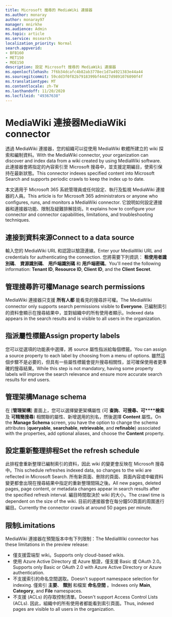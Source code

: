 ```yaml
---
title: Microsoft 搜尋的 MediaWiki 連接器
ms.author: monaray
author: monaray97
manager: mnirkhe
ms.audience: Admin
ms.topic: article
ms.service: mssearch
localization_priority: Normal
search.appverid:
- BFB160
- MET150
- MOE150
description: 設定 Microsoft 搜尋的 MediaWiki 連接器
ms.openlocfilehash: 7f6b34dcafc4b82ab3778ec1d7a4921383e44a44
ms.sourcegitcommit: 59cdd3f0f82b7918399bf44d27d9891076090f4f
ms.translationtype: MT
ms.contentlocale: zh-TW
ms.lasthandoff: 11/20/2020
ms.locfileid: "49367638"
---
```

# <a name="mediawiki-connector"></a><span data-ttu-id="b9c3d-103">MediaWiki 連接器</span><span class="sxs-lookup"><span data-stu-id="b9c3d-103">MediaWiki connector</span></span>

<span data-ttu-id="b9c3d-104">透過 MediaWiki 連接器，您的組織可以從使用 MediaWiki 軟體所建立的 wiki 探索和編制資料。</span><span class="sxs-lookup"><span data-stu-id="b9c3d-104">With the MediaWiki connector, your organization can discover and index data from a wiki created by using MediaWiki software.</span></span> <span data-ttu-id="b9c3d-105">此連接器會將指定的內容索引至 Microsoft 搜尋中，並支援定期編目，使索引保持在最新狀態。</span><span class="sxs-lookup"><span data-stu-id="b9c3d-105">This connector indexes specified content into Microsoft Search and supports periodic crawls to keep the index up to date.</span></span>

<span data-ttu-id="b9c3d-106">本文適用于 Microsoft 365 系統管理員或任何設定、執行及監視 MediaWiki 連接器的人員。</span><span class="sxs-lookup"><span data-stu-id="b9c3d-106">This article is for Microsoft 365 administrators or anyone who configures, runs, and monitors a MediaWiki connector.</span></span> <span data-ttu-id="b9c3d-107">它說明如何設定連接器和連接器功能、限制及疑難排解技術。</span><span class="sxs-lookup"><span data-stu-id="b9c3d-107">It explains how to configure your connector and connector capabilities, limitations, and troubleshooting techniques.</span></span>

## <a name="connect-to-a-data-source"></a><span data-ttu-id="b9c3d-108">連接到資料來源</span><span class="sxs-lookup"><span data-stu-id="b9c3d-108">Connect to a data source</span></span>

<span data-ttu-id="b9c3d-109">輸入您的 MediaWiki URL 和認證以驗證連線。</span><span class="sxs-lookup"><span data-stu-id="b9c3d-109">Enter your MediaWiki URL and credentials for authenticating the connection.</span></span> <span data-ttu-id="b9c3d-110">您將需要下列資訊： **租使用者識別碼**、 **資源識別碼**、 **用戶端識別碼** 和 **用戶端密碼**。</span><span class="sxs-lookup"><span data-stu-id="b9c3d-110">You'll need the following information: **Tenant ID**, **Resource ID**, **Client ID**, and the **Client Secret**.</span></span>

## <a name="manage-search-permissions"></a><span data-ttu-id="b9c3d-111">管理搜尋許可權</span><span class="sxs-lookup"><span data-stu-id="b9c3d-111">Manage search permissions</span></span>

<span data-ttu-id="b9c3d-112">MediaWiki 連接器只支援 **所有人都** 能看見的搜尋許可權。</span><span class="sxs-lookup"><span data-stu-id="b9c3d-112">The MediaWiki connector only supports search permissions visible to **Everyone**.</span></span> <span data-ttu-id="b9c3d-113">已編制索引的資料會顯示在搜尋結果中，並對組織中的所有使用者顯示。</span><span class="sxs-lookup"><span data-stu-id="b9c3d-113">Indexed data appears in the search results and is visible to all users in the organization.</span></span>

## <a name="assign-property-labels"></a><span data-ttu-id="b9c3d-114">指派屬性標籤</span><span class="sxs-lookup"><span data-stu-id="b9c3d-114">Assign property labels</span></span>

<span data-ttu-id="b9c3d-115">您可以從選項的功能表中選擇，將 source 屬性指派給每個標籤。</span><span class="sxs-lookup"><span data-stu-id="b9c3d-115">You can assign a source property to each label by choosing from a menu of options.</span></span> <span data-ttu-id="b9c3d-116">雖然這個步驟不是必要的，但具有一些屬性標籤會提升搜尋相關性，並可確保使用者更準確的搜尋結果。</span><span class="sxs-lookup"><span data-stu-id="b9c3d-116">While this step is not mandatory, having some property labels will improve the search relevance and ensure more accurate search results for end users.</span></span>

## <a name="manage-schema"></a><span data-ttu-id="b9c3d-117">管理架構</span><span class="sxs-lookup"><span data-stu-id="b9c3d-117">Manage schema</span></span>

<span data-ttu-id="b9c3d-118">在 [**管理架構**] 畫面上，您可以選擇變更架構屬性 (可 **查詢**、**可搜尋、可\*\*\*\*檢索** 及 **可精簡搜尋**) 相關聯的屬性、新增選用的別名，然後選擇 **Content** 屬性。</span><span class="sxs-lookup"><span data-stu-id="b9c3d-118">On the **Manage Schema** screen, you have the option to change the schema attributes (**queryable**, **searchable**, **retrievable**, and **refinable**) associated with the properties, add optional aliases, and choose the **Content** property.</span></span>

## <a name="set-the-refresh-schedule"></a><span data-ttu-id="b9c3d-119">設定重新整理排程</span><span class="sxs-lookup"><span data-stu-id="b9c3d-119">Set the refresh schedule</span></span>

<span data-ttu-id="b9c3d-120">此排程會重新整理已編制索引的資料，因此 wiki 的變更會反映在 Microsoft 搜尋中。</span><span class="sxs-lookup"><span data-stu-id="b9c3d-120">This schedule refreshes indexed data, so changes to the wiki are reflected in Microsoft Search.</span></span> <span data-ttu-id="b9c3d-121">所有新頁面、刪除的頁面、頁面內容或中繼資料變更都會出現在搜尋結果中指定的重新整理間隔之後。</span><span class="sxs-lookup"><span data-stu-id="b9c3d-121">All new pages, deleted pages, page content, or metadata changes appear in search results after the specified refresh interval.</span></span> <span data-ttu-id="b9c3d-122">編目時間取決於 wiki 的大小。</span><span class="sxs-lookup"><span data-stu-id="b9c3d-122">The crawl time is dependent on the size of the wiki.</span></span> <span data-ttu-id="b9c3d-123">目前的連接器會在每分鐘50頁面的周圍進行編目。</span><span class="sxs-lookup"><span data-stu-id="b9c3d-123">Currently the connector crawls at around 50 pages per minute.</span></span>

## <a name="limitations"></a><span data-ttu-id="b9c3d-124">限制</span><span class="sxs-lookup"><span data-stu-id="b9c3d-124">Limitations</span></span>

<span data-ttu-id="b9c3d-125">MediaWiki 連接器在預覽版本中有下列限制：</span><span class="sxs-lookup"><span data-stu-id="b9c3d-125">The MediaWiki connector has these limitations in the preview release:</span></span>

* <span data-ttu-id="b9c3d-126">僅支援雲端型 wiki。</span><span class="sxs-lookup"><span data-stu-id="b9c3d-126">Supports only cloud-based wikis.</span></span>
* <span data-ttu-id="b9c3d-127">使用 Azure Active Directory 或 Azure 驗證，僅支援 Basic 或 OAuth 2.0。</span><span class="sxs-lookup"><span data-stu-id="b9c3d-127">Supports only Basic or OAuth 2.0 with Azure Active Directory or Azure authentication.</span></span>
* <span data-ttu-id="b9c3d-128">不支援索引的命名空間選取。</span><span class="sxs-lookup"><span data-stu-id="b9c3d-128">Doesn't support namespace selection for indexing.</span></span> <span data-ttu-id="b9c3d-129">僅索引 **主要**、 **類別** 和檔案 **命名空間** 。</span><span class="sxs-lookup"><span data-stu-id="b9c3d-129">Indexes only **Main**, **Category**, and **File** namespaces.</span></span>
* <span data-ttu-id="b9c3d-130">不支援 (ACLs) 的存取控制清單。</span><span class="sxs-lookup"><span data-stu-id="b9c3d-130">Doesn't support Access Control Lists (ACLs).</span></span> <span data-ttu-id="b9c3d-131">因此，組織中的所有使用者都能看到索引頁面。</span><span class="sxs-lookup"><span data-stu-id="b9c3d-131">Thus, indexed pages are visible to all users in the organization.</span></span>
